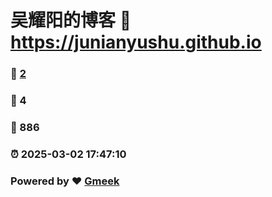 # 吴耀阳的博客 :link: https://junianyushu.github.io 
### :page_facing_up: [2](https://junianyushu.github.io/tag.html) 
### :speech_balloon: 4 
### :hibiscus: 886 
### :alarm_clock: 2025-03-02 17:47:10 
### Powered by :heart: [Gmeek](https://github.com/Meekdai/Gmeek)

